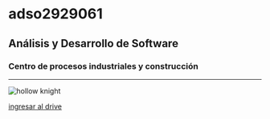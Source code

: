 # adso2929061

## Análisis y Desarrollo de Software

### Centro de procesos industriales y construcción 

---

![hollow knight](https://tinyurl.com/ye7fc7zn)

[ingresar al drive](https://tinyurl.com/277rvvec)
